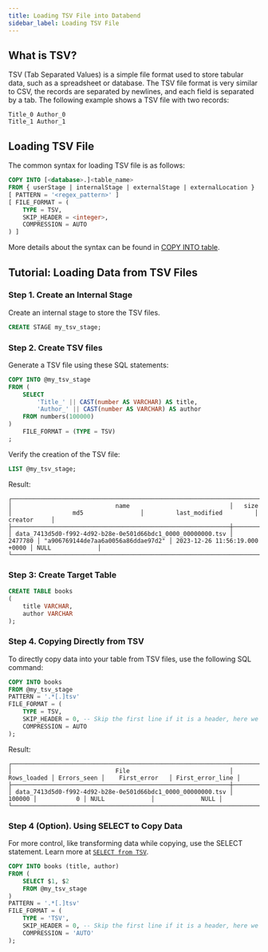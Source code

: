 ```yaml
---
title: Loading TSV File into Databend
sidebar_label: Loading TSV File
---
```


## What is TSV?

TSV (Tab Separated Values) is a simple file format used to store tabular data, such as a spreadsheet or database. The TSV file format is very similar to CSV, the records are separated by newlines, and each field is separated by a tab.
The following example shows a TSV file with two records:

```text
Title_0	Author_0
Title_1	Author_1
```

## Loading TSV File

The common syntax for loading TSV file is as follows:

```sql
COPY INTO [<database>.]<table_name>
FROM { userStage | internalStage | externalStage | externalLocation }
[ PATTERN = '<regex_pattern>' ]
[ FILE_FORMAT = (
    TYPE = TSV,
    SKIP_HEADER = <integer>,
    COMPRESSION = AUTO
) ]
```

More details about the syntax can be found in [COPY INTO table](/sql/sql-commands/dml/dml-copy-into-table).

## Tutorial: Loading Data from TSV Files

### Step 1. Create an Internal Stage

Create an internal stage to store the TSV files.

```sql
CREATE STAGE my_tsv_stage;
```

### Step 2. Create TSV files

Generate a TSV file using these SQL statements:

```sql
COPY INTO @my_tsv_stage
FROM (
    SELECT
        'Title_' || CAST(number AS VARCHAR) AS title,
        'Author_' || CAST(number AS VARCHAR) AS author
    FROM numbers(100000)
)
    FILE_FORMAT = (TYPE = TSV)
;
```

Verify the creation of the TSV file:

```sql
LIST @my_tsv_stage;
```

Result:

```text
┌───────────────────────────────────────────────────────────────────────────────────────────────────────────────────────────────────────────────────────────────┐
│                             name                            │   size  │                 md5                │         last_modified         │      creator     │
├─────────────────────────────────────────────────────────────┼─────────┼────────────────────────────────────┼───────────────────────────────┼──────────────────┤
│ data_7413d5d0-f992-4d92-b28e-0e501d66bdc1_0000_00000000.tsv │ 2477780 │ "a906769144de7aa6a0056a86ddae97d2" │ 2023-12-26 11:56:19.000 +0000 │ NULL             │
└───────────────────────────────────────────────────────────────────────────────────────────────────────────────────────────────────────────────────────────────┘
```

### Step 3: Create Target Table

```sql
CREATE TABLE books
(
    title VARCHAR,
    author VARCHAR
);
```

### Step 4. Copying Directly from TSV

To directly copy data into your table from TSV files, use the following SQL command:

```sql
COPY INTO books
FROM @my_tsv_stage
PATTERN = '.*[.]tsv'
FILE_FORMAT = (
    TYPE = TSV,
    SKIP_HEADER = 0, -- Skip the first line if it is a header, here we don't have a header
    COMPRESSION = AUTO
);
```

Result:

```text
┌───────────────────────────────────────────────────────────────────────────────────────────────────────────────────────────────┐
│                             File                            │ Rows_loaded │ Errors_seen │    First_error   │ First_error_line │
├─────────────────────────────────────────────────────────────┼─────────────┼─────────────┼──────────────────┼──────────────────┤
│ data_7413d5d0-f992-4d92-b28e-0e501d66bdc1_0000_00000000.tsv │      100000 │           0 │ NULL             │             NULL │
└───────────────────────────────────────────────────────────────────────────────────────────────────────────────────────────────┘
```

### Step 4 (Option). Using SELECT to Copy Data

For more control, like transforming data while copying, use the SELECT statement. Learn more at [`SELECT from TSV`](../04-transform/02-querying-tsv.md).

```sql
COPY INTO books (title, author)
FROM (
    SELECT $1, $2
    FROM @my_tsv_stage
)
PATTERN = '.*[.]tsv'
FILE_FORMAT = (
    TYPE = 'TSV',
    SKIP_HEADER = 0, -- Skip the first line if it is a header, here we don't have a header
    COMPRESSION = 'AUTO'
);
```
